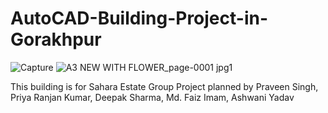 # AutoCAD-Building-Project-in-Gorakhpur

![Capture](https://user-images.githubusercontent.com/60284448/169464810-ab6c2de9-d27c-4dc1-8552-a62f1cb50f6e.PNG)
![A3 NEW WITH FLOWER_page-0001 jpg1](https://user-images.githubusercontent.com/60284448/169464832-8d0bd67e-aeaa-47d7-9433-edd75dfcb5d5.jpg)

This building is for Sahara Estate Group Project planned by Praveen Singh, Priya Ranjan Kumar, Deepak Sharma, Md. Faiz Imam, Ashwani Yadav
